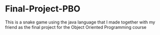 # Final-Project-PBO
This is a snake game using the java language that I made together with my friend as the final project for the Object Oriented Programming course
